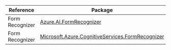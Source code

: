 | Reference | Package | Source |
|---|---|---|
|Form Recognizer|[Azure.AI.FormRecognizer](https://www.nuget.org/packages/Azure.AI.FormRecognizer)|[Github](https://github.com/Azure/azure-sdk-for-net/blob/main/sdk/formrecognizer/Azure.AI.FormRecognizer)|
|Form Recognizer|[Microsoft.Azure.CognitiveServices.FormRecognizer](https://www.nuget.org/packages/Microsoft.Azure.CognitiveServices.FormRecognizer)|[Github](https://github.com/Azure/azure-sdk-for-net)|
